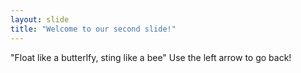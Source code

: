 ```yaml
---
layout: slide
title: "Welcome to our second slide!"
---
```

"Float like a butterlfy, sting like a bee"
Use the left arrow to go back!
